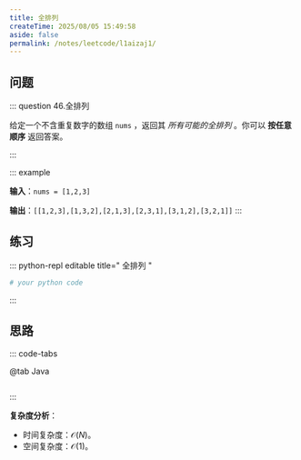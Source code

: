 ```yaml
---
title: 全排列
createTime: 2025/08/05 15:49:58
aside: false
permalink: /notes/leetcode/l1aizaj1/
---
```


## **问题**

::: question 46.全排列

给定一个不含重复数字的数组 `nums` ，返回其 _所有可能的全排列_ 。你可以 **按任意顺序** 返回答案。

:::

::: example 

**输入**：`nums = [1,2,3]`

**输出**：`[[1,2,3],[1,3,2],[2,1,3],[2,3,1],[3,1,2],[3,2,1]]`
:::

## **练习**

::: python-repl editable title=" 全排列 "

```python
# your python code
```

:::

## **思路**

::: code-tabs

@tab Java

```java


```

:::

**复杂度分析**：

- 时间复杂度：$\mathcal{O}(N)$。
- 空间复杂度：$\mathcal{O}(1)$。